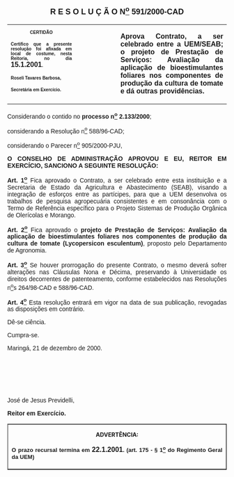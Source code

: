 <BODY>

<B><FONT FACE="Arial" SIZE=4><P ALIGN="CENTER"><A NAME="_Toc445798786"></P>
<P ALIGN="CENTER">R E S O L U &Ccedil; &Atilde; O  N<U><SUP>o</U></SUP>  591/2000-CAD</P>
</B></FONT><FONT FACE="Arial"><P ALIGN="JUSTIFY"></P></FONT>
<TABLE CELLSPACING=0 BORDER=0 CELLPADDING=7 WIDTH=604>
<TR><TD WIDTH="31%" VALIGN="TOP">
<B><FONT FACE="Arial" SIZE=1><P ALIGN="CENTER">CERTID&Atilde;O</P>
<P ALIGN="JUSTIFY">   Certifico que a presente resolu&ccedil;&atilde;o foi afixada em local de costume, nesta Reitoria, no dia </FONT><FONT FACE="Arial">15.1.2001</FONT><FONT FACE="Arial" SIZE=1>.</P>
<P ALIGN="JUSTIFY"></P>
<P ALIGN="JUSTIFY">Roseli Tavares Barbosa,</P>
<P ALIGN="JUSTIFY">Secret&aacute;ria em Exerc&iacute;cio.</B></FONT></TD>
<TD WIDTH="19%" VALIGN="TOP">&nbsp;</TD>
<TD WIDTH="50%" VALIGN="TOP">
<B><FONT FACE="Arial"><P ALIGN="JUSTIFY">Aprova Contrato, a ser celebrado entre a UEM/SEAB; o projeto de Presta&ccedil;&atilde;o de Servi&ccedil;os: Avalia&ccedil;&atilde;o da aplica&ccedil;&atilde;o de bioestimulantes foliares nos componentes de produ&ccedil;&atilde;o da cultura de tomate e d&aacute; outras provid&ecirc;ncias.</B></FONT></TD>
</TR>
</TABLE>

<FONT FACE="Arial"><P ALIGN="JUSTIFY"></P>
<P ALIGN="JUSTIFY">Considerando o contido no <B>processo n<U><SUP>o</U></SUP> 2.133/2000</B>;</P>
<P ALIGN="JUSTIFY">considerando a Resolu&ccedil;&atilde;o n<U><SUP>o</U></SUP> 588/96-CAD;</P>
<P ALIGN="JUSTIFY">considerando o Parecer n<U><SUP>o</U></SUP> 905/2000-PJU,</P>
<P ALIGN="JUSTIFY"></P>
<B><P ALIGN="JUSTIFY">O CONSELHO DE ADMINISTRA&Ccedil;&Atilde;O APROVOU E EU, REITOR EM EXERC&Iacute;CIO, SANCIONO A SEGUINTE RESOLU&Ccedil;&Atilde;O:</P>
</B><P ALIGN="JUSTIFY"></P>
<B><P ALIGN="JUSTIFY">Art. 1<U><SUP>o</B></U></SUP> Fica aprovado o Contrato, a ser celebrado entre esta institui&ccedil;&atilde;o e a Secretaria de Estado da Agricultura e Abastecimento (SEAB), visando a integra&ccedil;&atilde;o de esfor&ccedil;os entre as part&iacute;cipes, para que a UEM desenvolva os trabalhos de pesquisa agropecu&aacute;ria consistentes e em conson&acirc;ncia com o Termo de Refer&ecirc;ncia espec&iacute;fico para o Projeto Sistemas de Produ&ccedil;&atilde;o Org&acirc;nica de Oler&iacute;colas e Morango.</P>
<B><P ALIGN="JUSTIFY">Art. 2<U><SUP>o</B></U></SUP> Fica aprovado o <B>projeto de Presta&ccedil;&atilde;o de Servi&ccedil;os: Avalia&ccedil;&atilde;o da aplica&ccedil;&atilde;o de bioestimulantes foliares nos componentes de produ&ccedil;&atilde;o da cultura de tomate (Lycopersicon esculentum)</B>, proposto pelo Departamento de Agronomia.</P>
<B><P ALIGN="JUSTIFY">Art. 3<U><SUP>o</B></U></SUP> Se houver prorroga&ccedil;&atilde;o do presente Contrato, o mesmo dever&aacute; sofrer altera&ccedil;&otilde;es nas Cl&aacute;usulas Nona e D&eacute;cima, preservando &agrave; Universidade os direitos decorrentes de patenteamento, conforme estabelecidos nas Resolu&ccedil;&otilde;es n<U><SUP>o</U>s</SUP> 264/98-CAD e 588/96-CAD.</P>
<B><P ALIGN="JUSTIFY">Art. 4<U><SUP>o</B></U></SUP> Esta resolu&ccedil;&atilde;o entrar&aacute; em vigor na data de sua publica&ccedil;&atilde;o, revogadas as disposi&ccedil;&otilde;es em contr&aacute;rio.</P>
<P ALIGN="JUSTIFY">D&ecirc;-se ci&ecirc;ncia.</P>
<P ALIGN="JUSTIFY">&#9;Cumpra-se.</P>
<P ALIGN="JUSTIFY"></P>
<P ALIGN="JUSTIFY">Maring&aacute;, 21 de dezembro de 2000.</P>
<P ALIGN="JUSTIFY"></P>
<P ALIGN="JUSTIFY">&nbsp;</P>
<P ALIGN="JUSTIFY">&nbsp;</P>
<P ALIGN="JUSTIFY">&nbsp;</P>
<P>Jos&eacute; de Jesus Previdelli,</P>
<B><P>Reitor em Exerc&iacute;cio.</P></B></FONT>
<TABLE BORDER CELLSPACING=1 CELLPADDING=4 WIDTH=207>
<TR><TD VALIGN="TOP">
<B><FONT SIZE=2><P ALIGN="CENTER">ADVERT&Ecirc;NCIA:</P>
</FONT><FONT FACE="Arial" SIZE=2><P ALIGN="JUSTIFY">O prazo recursal termina em </FONT><FONT FACE="Arial">22.1.2001</FONT><FONT FACE="Arial" SIZE=2>. (art. 175 - § 1<U><SUP>o</U></SUP> do Regimento Geral da UEM)</B></FONT></TD>
</TR>
</TABLE>

<FONT SIZE=2><P></A></P></FONT></BODY>
